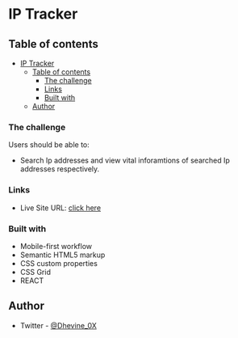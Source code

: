 # IP Tracker

## Table of contents

- [IP Tracker](#ip-tracker)
  - [Table of contents](#table-of-contents)
    - [The challenge](#the-challenge)
    - [Links](#links)
    - [Built with](#built-with)
  - [Author](#author)

### The challenge

Users should be able to:

- Search Ip addresses and view vital inforamtions of searched Ip addresses respectively.

### Links

- Live Site URL: [click here]()

### Built with

- Mobile-first workflow
- Semantic HTML5 markup
- CSS custom properties
- CSS Grid
- REACT

## Author

- Twitter - [@Dhevine_0X](https://www.twitter.com/Dhevine_0X)
